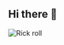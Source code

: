 ## Hi there 👋

![Rick roll](https://encrypted-tbn0.gstatic.com/images?q=tbn:ANd9GcTamWyBRjdms9QdJH3zei6_neDcpNkDpcVPzA&s)

<!--
**geenzo69/geenzo69** is a ✨ _special_ ✨ repository because its `README.md` (this file) appears on your GitHub profile.

Here are some ideas to get you started:

- 🔭 I’m currently working on ...
- 🌱 I’m currently learning ...
- 👯 I’m looking to collaborate on ...
- 🤔 I’m looking for help with ...
- 💬 Ask me about ...
- 📫 How to reach me: ...
- 😄 Pronouns: ...
- ⚡ Fun fact: ...
-->
